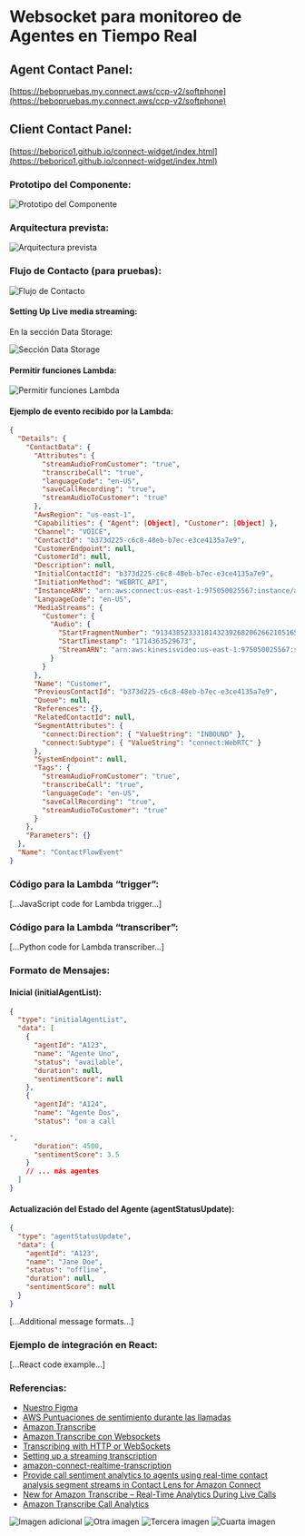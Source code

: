 # Websocket para monitoreo de Agentes en Tiempo Real

## Agent Contact Panel:
[https://bebopruebas.my.connect.aws/ccp-v2/softphone](https://bebopruebas.my.connect.aws/ccp-v2/softphone)

## Client Contact Panel:
[https://beborico1.github.io/connect-widget/index.html](https://beborico1.github.io/connect-widget/index.html)

### Prototipo del Componente:
![Prototipo del Componente](./images/image3.png)

### Arquitectura prevista:
![Arquitectura prevista](./images/image4.png)

### Flujo de Contacto (para pruebas):
![Flujo de Contacto](./images/image6.png)

#### Setting Up Live media streaming:

En la sección Data Storage:

![Sección Data Storage](./images/image9.png)

#### Permitir funciones Lambda:
![Permitir funciones Lambda](./images/image5.png)

#### Ejemplo de evento recibido por la Lambda:

```json
{
  "Details": {
    "ContactData": {
      "Attributes": {
        "streamAudioFromCustomer": "true",
        "transcribeCall": "true",
        "languageCode": "en-US",
        "saveCallRecording": "true",
        "streamAudioToCustomer": "true"
      },
      "AwsRegion": "us-east-1",
      "Capabilities": { "Agent": [Object], "Customer": [Object] },
      "Channel": "VOICE",
      "ContactId": "b373d225-c6c8-48eb-b7ec-e3ce4135a7e9",
      "CustomerEndpoint": null,
      "CustomerId": null,
      "Description": null,
      "InitialContactId": "b373d225-c6c8-48eb-b7ec-e3ce4135a7e9",
      "InitiationMethod": "WEBRTC_API",
      "InstanceARN": "arn:aws:connect:us-east-1:975050025567:instance/a8c17f30-f72c-4900-abd2-8745056c4c99",
      "LanguageCode": "en-US",
      "MediaStreams": {
        "Customer": {
          "Audio": {
            "StartFragmentNumber": "91343852333181432392682062662105165711654869872",
            "StartTimestamp": "1714363529673",
            "StreamARN": "arn:aws:kinesisvideo:us-east-1:975050025567:stream/bebo-connect-bebopruebas-contact-37d6eff1-773f-459b-9ef5-4a90cf3b4723/1714358493195"
          }
        }
      },
      "Name": "Customer",
      "PreviousContactId": "b373d225-c6c8-48eb-b7ec-e3ce4135a7e9",
      "Queue": null,
      "References": {},
      "RelatedContactId": null,
      "SegmentAttributes": {
        "connect:Direction": { "ValueString": "INBOUND" },
        "connect:Subtype": { "ValueString": "connect:WebRTC" }
      },
      "SystemEndpoint": null,
      "Tags": {
        "streamAudioFromCustomer": "true",
        "transcribeCall": "true",
        "languageCode": "en-US",
        "saveCallRecording": "true",
        "streamAudioToCustomer": "true"
      }
    },
    "Parameters": {}
  },
  "Name": "ContactFlowEvent"
}
```

### Código para la Lambda “trigger”:
[...JavaScript code for Lambda trigger...]

### Código para la Lambda “transcriber”:
[...Python code for Lambda transcriber...]

### Formato de Mensajes:

#### Inicial (initialAgentList):
```json
{
  "type": "initialAgentList",
  "data": [
    {
      "agentId": "A123",
      "name": "Agente Uno",
      "status": "available",
      "duration": null,
      "sentimentScore": null
    },
    {
      "agentId": "A124",
      "name": "Agente Dos",
      "status": "on a call

",
      "duration": 4500,
      "sentimentScore": 3.5
    }
    // ... más agentes
  ]
}
```

#### Actualización del Estado del Agente (agentStatusUpdate):
```json
{
  "type": "agentStatusUpdate",
  "data": {
    "agentId": "A123",
    "name": "Jane Doe",
    "status": "offline",
    "duration": null,
    "sentimentScore": null
  }
}
```

[...Additional message formats...]

### Ejemplo de integración en React:
[...React code example...]

### Referencias:
- [Nuestro Figma](https://www.figma.com/file/9zLRtlghtruW6bNxwt1g58/UX?type=design&node-id=0-1&mode=design)
- [AWS Puntuaciones de sentimiento durante las llamadas](https://docs.aws.amazon.com/connect/latest/adminguide/sentiment-scores.html)
- [Amazon Transcribe](https://docs.aws.amazon.com/transcribe/latest/dg/what-is.html)
- [Amazon Transcribe con Websockets](https://aws.amazon.com/es/blogs/machine-learning/transcribe-speech-to-text-in-real-time-using-amazon-transcribe-with-websocket/)
- [Transcribing with HTTP or WebSockets](https://docs.aws.amazon.com/transcribe/latest/dg/getting-started-http-websocket.html)
- [Setting up a streaming transcription](https://docs.aws.amazon.com/transcribe/latest/dg/streaming-setting-up.html)
- [amazon-connect-realtime-transcription](https://github.com/amazon-connect/amazon-connect-realtime-transcription)
- [Provide call sentiment analytics to agents using real-time contact analysis segment streams in Contact Lens for Amazon Connect](https://aws.amazon.com/es/blogs/contact-center/provide-call-sentiment-analytics-to-agents-using-real-time-contact-analysis-segment-streams-in-amazon-connect-contact-lens/)
- [New for Amazon Transcribe – Real-Time Analytics During Live Calls](https://aws.amazon.com/es/blogs/aws/new-for-amazon-transcribe-real-time-analytics-during-live-calls/)
- [Amazon Transcribe Call Analytics](https://aws.amazon.com/transcribe/call-analytics/)

![Imagen adicional](./images/image2.png)
![Otra imagen](./images/image1.png)
![Tercera imagen](./images/image8.png)
![Cuarta imagen](./images/image7.png)
